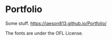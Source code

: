 # Portfolio
Some stuff.
https://jaeson813.github.io/Portfolio/

The fonts are under the OFL License.
